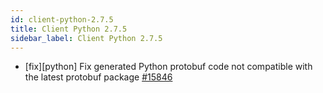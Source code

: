 ```yaml
---
id: client-python-2.7.5
title: Client Python 2.7.5
sidebar_label: Client Python 2.7.5
---
```


- [fix][python] Fix generated Python protobuf code not compatible with the latest protobuf package [#15846](https://github.com/apache/pulsar/pull/15846)
